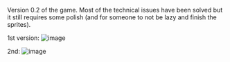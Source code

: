  
Version 0.2 of the game. Most of the technical issues have been solved but it still requires some polish (and for someone to not be lazy and finish the sprites).


1st version:
![image](https://github.com/user-attachments/assets/02385b57-7093-497c-91a9-460f42663933)

2nd:
![image](https://github.com/user-attachments/assets/2aba9800-0cd8-4141-bbf3-146a2922c109)


